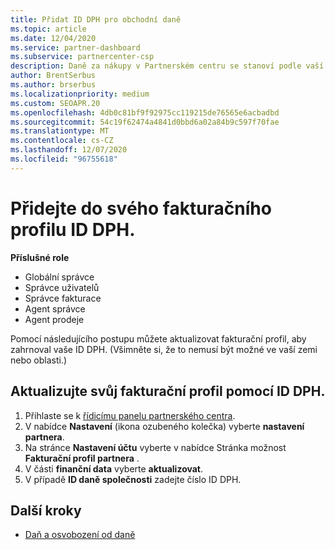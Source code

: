 ```yaml
---
title: Přidat ID DPH pro obchodní daně
ms.topic: article
ms.date: 12/04/2020
ms.service: partner-dashboard
ms.subservice: partnercenter-csp
description: Daně za nákupy v Partnerském centru se stanoví podle vaší firemní adresy. Firmy v některých zemích můžou poskytovat číslo DPH nebo místní ekvivalent.
author: BrentSerbus
ms.author: brserbus
ms.localizationpriority: medium
ms.custom: SEOAPR.20
ms.openlocfilehash: 4db0c81bf9f92975cc119215de76565e6acbadbd
ms.sourcegitcommit: 54c19f62474a4841d0bbd6a02a84b9c597f70fae
ms.translationtype: MT
ms.contentlocale: cs-CZ
ms.lasthandoff: 12/07/2020
ms.locfileid: "96755618"
---
```

# <a name="add-a-vat-id-to-your-billing-profile"></a>Přidejte do svého fakturačního profilu ID DPH.

**Příslušné role**

- Globální správce
- Správce uživatelů
- Správce fakturace
- Agent správce
- Agent prodeje

Pomocí následujícího postupu můžete aktualizovat fakturační profil, aby zahrnoval vaše ID DPH. (Všimněte si, že to nemusí být možné ve vaší zemi nebo oblasti.)

## <a name="update-your-billing-profile-with-your-vat-id"></a>Aktualizujte svůj fakturační profil pomocí ID DPH.

1. Přihlaste se k [řídicímu panelu partnerského centra](https://partner.microsoft.com/dashboard/).
2. V nabídce **Nastavení** (ikona ozubeného kolečka) vyberte **nastavení partnera**.
3. Na stránce **Nastavení účtu** vyberte v nabídce Stránka možnost **Fakturační profil partnera** .
4. V části **finanční data** vyberte **aktualizovat**.
5. V případě **ID daně společnosti** zadejte číslo ID DPH.

## <a name="next-steps"></a>Další kroky

- [Daň a osvobození od daně](tax-and-tax-exemptions.md)
